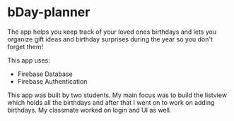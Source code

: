 # bDay-planner
The app helps you keep track of your loved ones birthdays and lets you organize gift ideas and birthday surprises during the year so you don't forget them!

This app uses:
* Firebase Database
* Firebase Authentication

This app was built by two students. My main focus was to build the listview which holds all the birthdays and after that
I went on to work on adding birthdays. My classmate worked on login and UI as well.
